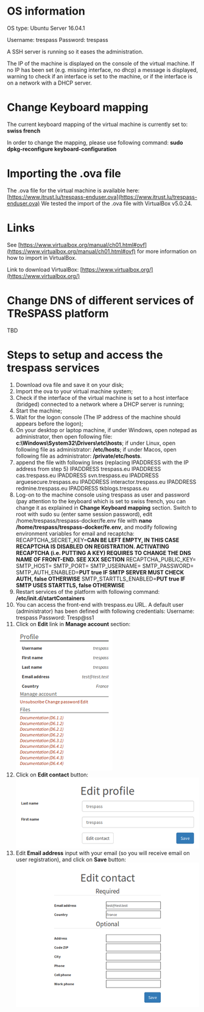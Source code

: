 # OS information
OS type: Ubuntu Server 16.04.1

Username: trespass
Password: trespass

A SSH server is running so it eases the administration.

The IP of the machine is displayed on the console of the virtual machine. If no IP has been set (e.g. missing interface, no dhcp) a message is displayed, warning to check if an interface is set to the machine, or if the interface is on a network with a DHCP server.

# Change Keyboard mapping
The current keyboard mapping of the virtual machine is currently set to: **swiss french**

In order to change the mapping, please use following command:
**sudo dpkg-reconfigure keyboard-configuration**

# Importing the .ova file
The .ova file for the virtual machine is available here: [https://www.itrust.lu/trespass-enduser.ova](https://www.itrust.lu/trespass-enduser.ova)
We tested the import of the .ova file with VirtualBox v5.0.24.

# Links
See [https://www.virtualbox.org/manual/ch01.html#ovf](https://www.virtualbox.org/manual/ch01.html#ovf) for more information on how to import in VirtualBox.

Link to download VirtualBox: [https://www.virtualbox.org/](https://www.virtualbox.org/)

# Change DNS of different services of TReSPASS platform
TBD 

# Steps to setup and access the trespass services
1. Download ova file and save it on your disk;
1. Import the ova to your virtual machine system;
1. Check if the interface of the virtual machine is set to a host interface (bridged) connected to a network where a DHCP server is running;
1. Start the machine;
1. Wait for the logon console (The IP address of the machine should appears before the logon);
1. On your desktop or laptop machine, if under Windows, open notepad as administrator, then open following file: **c:\Windows\System32\Drivers\etc\hosts**; if under Linux, open following file as administrator: **/etc/hosts**; if under Macos, open following file as administrator: **/private/etc/hosts**.
1. append the file with following lines (replacing IPADDRESS with the IP address from step 5)
IPADDRESS       trespass.eu
IPADDRESS       cas.trespass.eu
IPADDRESS       svn.trespass.eu
IPADDRESS       arguesecure.trespass.eu
IPADDRESS       interactor.trespass.eu
IPADDRESS       redmine.trespass.eu
IPADDRESS       tkblogs.trespass.eu
1. Log-on to the machine console using trespass as user and password (pay attention to the keyboard which is set to swiss french, you can change it as explained in **Change Keyboard mapping** section. Switch to root with sudo su (enter same session password), edit /home/trespass/trespass-docker/fe.env file with **nano /home/trespass/trespass-docker/fe.env**, and modify following environment variables for email and recaptcha:
RECAPTCHA_SECRET_KEY=**CAN BE LEFT EMPTY, IN THIS CASE RECAPTCHA IS DISABLED ON REGISTRATION. ACTIVATING RECAPTCHA (i.e. PUTTING A KEY) REQUIRES TO CHANGE THE DNS NAME OF FRONT-END. SEE XXX SECTION**
RECAPTCHA_PUBLIC_KEY=
SMTP_HOST=
SMTP_PORT=
SMTP_USERNAME=
SMTP_PASSWORD=
SMTP_AUTH_ENABLED=**PUT true IF SMTP SERVER MUST CHECK AUTH, false OTHERWISE**
SMTP_STARTTLS_ENABLED=**PUT true IF SMTP USES STARTTLS, false OTHERWISE**
1. Restart services of the platform with following command: **/etc/init.d/startContainers**
1. You can access the front-end with trespass.eu URL. A default user (administrator) has been defined with following credentials:
Username: trespass
Password: Tresp@ss1
1. Click on **Edit** link in **Manage account** section:  
![Edit profile](./home.png  "Edit profile")
1. Click on **Edit contact** button:  
![Edit profile](./editcontact.png  "Edit contact")
1. Edit **Email address** input with your email (so you will receive email on user registration), and click on **Save** button:  
![Edit profile](./editemail.png  "Edit email")